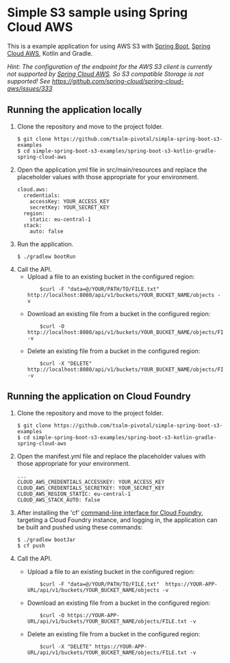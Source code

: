 Simple S3 sample using Spring Cloud AWS
============

This is a example application for using AWS S3 with [Spring Boot](http://projects.spring.io/spring-boot/),
[Spring Cloud AWS](https://cloud.spring.io/spring-cloud-aws/reference/html/), Kotlin and Gradle.

*Hint: The configuration of the endpoint for the AWS S3 client is currently not supported by 
[Spring Cloud AWS](https://cloud.spring.io/spring-cloud-aws/reference/html/). 
So S3 compatible Storage is not supported!
See https://github.com/spring-cloud/spring-cloud-aws/issues/333*

## Running the application locally
1. Clone the repository and move to the project folder.
    ```
    $ git clone https://github.com/tsalm-pivotal/simple-spring-boot-s3-examples
    $ cd simple-spring-boot-s3-examples/spring-boot-s3-kotlin-gradle-spring-cloud-aws
    ```
2. Open the application.yml file in src/main/resources and replace the placeholder values with those appropriate for your environment.
    ```
    cloud.aws:
      credentials:
        accessKey: YOUR_ACCESS_KEY
        secretKey: YOUR_SECRET_KEY
      region:
        static: eu-central-1
      stack:
        auto: false
    ```
3. Run the application.
    ```
    $ ./gradlew bootRun
    ```
4. Call the API.
    - Upload a file to an existing bucket in the configured region:
        ```
            $curl -F "data=@/YOUR/PATH/TO/FILE.txt" http://localhost:8080/api/v1/buckets/YOUR_BUCKET_NAME/objects -v
        ```
    - Download an existing file from a bucket in the configured region:
        ```
            $curl -O http://localhost:8080/api/v1/buckets/YOUR_BUCKET_NAME/objects/FILE.txt -v
        ```
    - Delete an existing file from a bucket in the configured region:
        ```
            $curl -X "DELETE" http://localhost:8080/api/v1/buckets/YOUR_BUCKET_NAME/objects/FILE.txt -v
        ```

## Running the application on Cloud Foundry
1. Clone the repository and move to the project folder.
    ```
    $ git clone https://github.com/tsalm-pivotal/simple-spring-boot-s3-examples
    $ cd simple-spring-boot-s3-examples/spring-boot-s3-kotlin-gradle-spring-cloud-aws
    ```
2. Open the manifest.yml file and replace the placeholder values with those appropriate for your environment.
    ```
    ...
    CLOUD_AWS_CREDENTIALS_ACCESSKEY: YOUR_ACCESS_KEY
    CLOUD_AWS_CREDENTIALS_SECRETKEY: YOUR_SECRET_KEY
    CLOUD_AWS_REGION_STATIC: eu-central-1
    CLOUD_AWS_STACK_AUTO: false
    ```
3. After installing the 'cf' [command-line interface for Cloud Foundry](http://docs.cloudfoundry.org/cf-cli/), targeting a Cloud Foundry instance, and logging in, the application can be built and pushed using these commands:

    ```
    $ ./gradlew bootJar
    $ cf push
    ```
4. Call the API.
    - Upload a file to an existing bucket in the configured region:
        ```
            $curl -F "data=@/YOUR/PATH/TO/FILE.txt"  https://YOUR-APP-URL/api/v1/buckets/YOUR_BUCKET_NAME/objects -v
        ```
    - Download an existing file from a bucket in the configured region:
        ```
            $curl -O https://YOUR-APP-URL/api/v1/buckets/YOUR_BUCKET_NAME/objects/FILE.txt -v
        ```
    - Delete an existing file from a bucket in the configured region:
        ```
            $curl -X "DELETE" https://YOUR-APP-URL/api/v1/buckets/YOUR_BUCKET_NAME/objects/FILE.txt -v
        ```